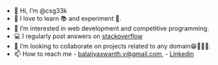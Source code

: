 - 👋 Hi, I’m @csg33k
- 👀 I love to learn 📚 and experiment 🚀.
- 🌱 I’m interested in web development and competitive programming.
- 💻 I regularly post answers on [stackoverflow](https://stackoverflow.com/users/12291279/csgeek)
- 💞️ I’m looking to collaborate on projects related to any domain😁🤹🏻‍♀️.
- 📫 How to reach me - balajiyaswanth.v@gmail.com, - [Linkedin](https://www.linkedin.com/in/balaji-yaswanth/)

<!---
Yaswanth820/Yaswanth820 is a ✨ special ✨ repository because its `README.md` (this file) appears on your GitHub profile.
You can click the Preview link to take a look at your changes.
--->

